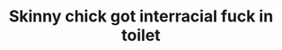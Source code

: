 ---
layout: post
title: Skinny chick got interracial fuck in toilet
duration: '12:40'
view: 252
rate: 2
video: 'https://flashservice.xvideos.com/embedframe/12904931'
category: 
 - black
tags: 
 - big-black-cock
priority: 0.9
changefreq: daily
---